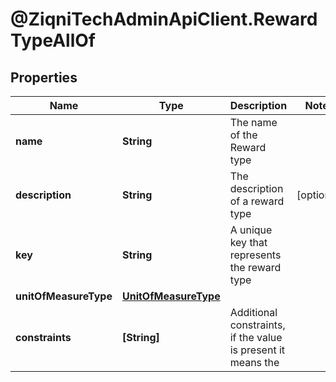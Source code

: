 # @ZiqniTechAdminApiClient.RewardTypeAllOf

## Properties

Name | Type | Description | Notes
------------ | ------------- | ------------- | -------------
**name** | **String** | The name of the Reward type | 
**description** | **String** | The description of a reward type | [optional] 
**key** | **String** | A unique key that represents the reward type | 
**unitOfMeasureType** | [**UnitOfMeasureType**](UnitOfMeasureType.md) |  | 
**constraints** | **[String]** | Additional constraints, if the value is present it means the | 


